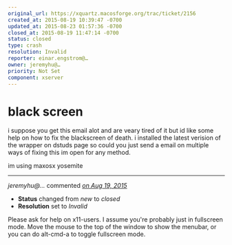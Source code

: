 ```yaml
---
original_url: https://xquartz.macosforge.org/trac/ticket/2156
created_at: 2015-08-19 10:39:47 -0700
updated_at: 2015-08-23 01:57:36 -0700
closed_at: 2015-08-19 11:47:14 -0700
status: closed
type: crash
resolution: Invalid
reporter: einar.engstrom@…
owner: jeremyhu@…
priority: Not Set
component: xserver
---
```


black screen
============


i suppose you get this email alot and are veary tired of it but id like some help on how to fix the blackscreen of death.
i installed the latest verision of the wrapper on dstuds page so could you just send a email on multiple ways of fixing this im open for any method.

im using maxosx yosemite



---

*jeremyhu@…* commented *[on Aug 19, 2015](https://xquartz.macosforge.org/trac/ticket/2156#comment:1 "August 19, 2015 at 11:47 AM PDT")*

-   **Status** changed from *new* to *closed*
-   **Resolution** set to *Invalid*

Please ask for help on x11-users. I assume you're probably just in fullscreen mode. Move the mouse to the top of the window to show the menubar, or you can do alt-cmd-a to toggle fullscreen mode.



